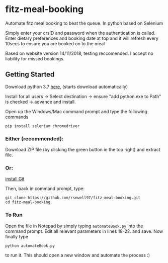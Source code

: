 # fitz-meal-booking
Automate fitz meal booking to beat the queue. In python based on Selenium

Simply enter your crsID and password when the authentication is called. Enter dietary preferences and booking date at top and it will refresh every 10secs to ensure you are booked on to the meal

Based on website version 14/11/2018, testing reccomended. I accept no liability for missed bookings.

## Getting Started

Download python 3.7 [here](https://www.python.org/ftp/python/3.7.1/python-3.7.1-amd64.exe), (starts download automatically)

Install for all users -> Select destination -> ensure "add python.exe to Path" is checked -> advance and install.

Open up the Windows/Mac command prompt and type the following commands
```
pip install selenium chromedriver
```
### Either (recommended):
Download ZIP file (by clicking the green button in the top right) and extract file.

### Or:
[install Git](https://git-scm.com/downloads)

Then, back in command prompt, type:
```
git clone https://github.com/rsewell97/fitz-meal-booking.git
cd fitz-meal-booking 
```

### To Run
Open the file in Notepad by simply typing `automateBook.py` into the command prompt. Edit all relevant parameters in lines 18-22. and save. Now finally type 
```
python automateBook.py
```
to run it.
This should open a new window and automate the process :) 
